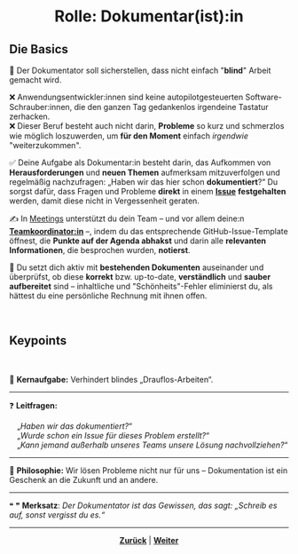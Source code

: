 # <p align="center">Rolle: Dokumentar(ist):in</p>
<!--hier Rolle des Dokumentars erläutern // Text von Christoph raussuchen -->

## Die Basics

🧐 Der Dokumentator soll sicherstellen, dass nicht einfach "**blind**" Arbeit gemacht wird. 

❌ Anwendungsentwickler:innen sind keine autopilotgesteuerten Software-Schrauber:innen, die den ganzen Tag gedankenlos irgendeine Tastatur zerhacken. <br>
❌ Dieser Beruf besteht auch nicht darin, **Probleme** so kurz und schmerzlos wie möglich loszuwerden, um **für den Moment** einfach _irgendwie_ "weiterzukommen". 

✅ Deine Aufgabe als Dokumentar:in besteht darin, das Aufkommen von **Herausforderungen** und **neuen Themen** aufmerksam mitzuverfolgen und regelmäßig nachzufragen: „Haben wir das hier schon **dokumentiert**?“ Du sorgst dafür, dass Fragen und Probleme **direkt** in einem [**Issue**](/docs/04-tools/01-github/04-issues/README.md) **festgehalten** werden, damit diese nicht in Vergessenheit geraten.

✍️ In [Meetings](/docs/03-meetings/README.md) unterstützt du dein Team – und vor allem deine:n [**Teamkoordinator:in**](/docs/02-arbeiten_bei_nadoo/01-rollen_und_aufgaben/05-teamkoordinator/README.md) –, indem du das entsprechende GitHub-Issue-Template öffnest, die **Punkte auf der Agenda abhakst** und darin alle **relevanten Informationen**, die besprochen wurden, **notierst**.

📑 Du setzt dich aktiv mit **bestehenden Dokumenten** auseinander und überprüfst, ob diese **korrekt** bzw. up-to-date, **verständlich** und **sauber aufbereitet** sind – inhaltliche und "Schönheits"-Fehler eliminierst du, als hättest du eine persönliche Rechnung mit ihnen offen. 

<br>

## Keypoints
<br>

🎯 **Kernaufgabe:** Verhindert blindes „Drauflos-Arbeiten“.

---

❓ **Leitfragen:**

&emsp;„_Haben wir das dokumentiert?_“ <br>
&emsp;„_Wurde schon ein Issue für dieses Problem erstellt?_“ <br>
&emsp;„_Kann jemand außerhalb unseres Teams unsere Lösung nachvollziehen?_“ <br>

---

💭 **Philosophie:** Wir lösen Probleme nicht nur für uns – Dokumentation ist ein Geschenk an die Zukunft und an andere.

---

❝ ❞ **Merksatz**: _Der Dokumentator ist das Gewissen, das sagt: „Schreib es auf, sonst vergisst du es.“_

---

<p align="center"><a href="/docs/02-arbeiten_bei_nadoo/01-rollen_und_aufgaben/README.md"><strong>Zurück</strong></a> | <a href="/docs/02-arbeiten_bei_nadoo/01-rollen_und_aufgaben/02-researcher/README.md"><strong>Weiter</strong></a></p>
